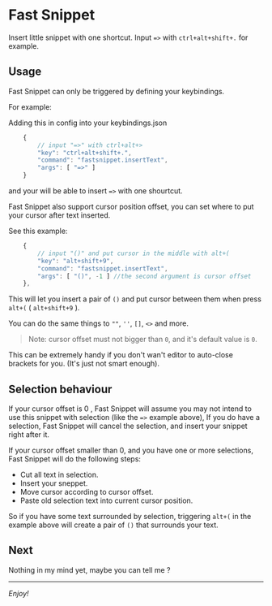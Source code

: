# Fast Snippet

Insert little snippet with one shortcut.
Input `=>` with `ctrl+alt+shift+.` for example.

## Usage
Fast Snippet can only be triggered by defining your keybindings.

For example:

Adding this in config into your keybindings.json
```javascript
    {
        // input "=>" with ctrl+alt+>
        "key": "ctrl+alt+shift+.",
        "command": "fastsnippet.insertText",
        "args": [ "=>" ]
    }
```
and your will be able to insert `=>` with one shourtcut.

Fast Snippet also support cursor position offset, you can set where to put your cursor after text inserted.

See this example:
```javascript
    {
        // input "()" and put cursor in the middle with alt+(
        "key": "alt+shift+9",
        "command": "fastsnippet.insertText",
        "args": [ "()", -1 ] //the second argument is cursor offset
    },
```
This will let you insert a pair of `()` and put cursor between them when press `alt+(` ( `alt+shift+9` ).

You can do the same things to `""`, `''`, `[]`, `<>` and more.

> Note: cursor offset must not bigger than `0`, and it's default value is `0`.

This can be extremely handy if you don't wan't editor to auto-close brackets for you. (It's just not smart enough).

## Selection behaviour
If your cursor offset is 0 , Fast Snippet will assume you may not intend to use this snippet with selection (like the `=>` example above), If you do have a selection, Fast Snippet will cancel the selection, and insert your snippet right after it.

If your cursor offset smaller than 0, and you have one or more selections, Fast Snippet will do the following steps:

- Cut all text in selection.
- Insert your sneppet.
- Move cursor according to cursor offset.
- Paste old selection text into current cursor position.

So if you have some text surrounded by selection, triggering `alt+(` in the example above will create a pair of `()` that surrounds your text.

## Next
Nothing in my mind yet, maybe you can tell me ?

-----
*Enjoy!*
